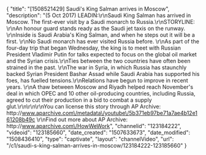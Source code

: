 {
    "title": "[1508521429] Saudi's King Salman arrives in Moscow",
    "description": "(5 Oct 2017) LEADIN:\r\nSaudi King Salman has arrived in Moscow. The first-ever visit by a Saudi monarch to Russia.\r\nSTORYLINE:  \r\nAn honour guard stands ready as the Saudi jet taxis on the runway. \r\nInside is Saudi Arabia's King Salman, and when he steps out it will be a first. \r\nNo Saudi monarch has ever visited Russia before. \r\nAs part of the four-day trip that began Wednesday, the king is to meet with Russian President Vladimir Putin for talks expected to focus on the global oil market and the Syrian crisis.\r\nTies between the two countries have often been strained in the past. \r\nThe war in Syria, in which Russia has staunchly backed Syrian President Bashar Assad while Saudi Arabia has supported his foes, has fuelled tensions.\r\nRelations have begun to improve in recent years. \r\nA thaw between Moscow and Riyadh helped reach November's deal in which OPEC and 10 other oil-producing countries, including Russia, agreed to cut their production in a bid to combat a supply glut.\r\n\r\n\r\nYou can license this story through AP Archive: http:\/\/www.aparchive.com\/metadata\/youtube\/5b371eb97be71a7ae4b12e161208b49c \r\nFind out more about AP Archive: http:\/\/www.aparchive.com\/HowWeWork",
    "channelid": "123184222",
    "videoid": "123185660",
    "date_created": "1507633673",
    "date_modified": "1508436410",
    "type": "captivate",
    "layout": "channelVideo",
    "url": "\/c1\/saudi-s-king-salman-arrives-in-moscow\/123184222-123185660"
}